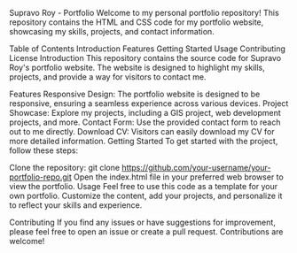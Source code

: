Supravo Roy - Portfolio
Welcome to my personal portfolio repository! This repository contains the HTML and CSS code for my portfolio website, showcasing my skills, projects, and contact information.

Table of Contents
Introduction
Features
Getting Started
Usage
Contributing
License
Introduction
This repository contains the source code for Supravo Roy's portfolio website. The website is designed to highlight my skills, projects, and provide a way for visitors to contact me.

Features
Responsive Design: The portfolio website is designed to be responsive, ensuring a seamless experience across various devices.
Project Showcase: Explore my projects, including a GIS project, web development projects, and more.
Contact Form: Use the provided contact form to reach out to me directly.
Download CV: Visitors can easily download my CV for more detailed information.
Getting Started
To get started with the project, follow these steps:

Clone the repository: git clone https://github.com/your-username/your-portfolio-repo.git
Open the index.html file in your preferred web browser to view the portfolio.
Usage
Feel free to use this code as a template for your own portfolio. Customize the content, add your projects, and personalize it to reflect your skills and experience.

Contributing
If you find any issues or have suggestions for improvement, please feel free to open an issue or create a pull request. Contributions are welcome!
